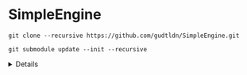 ﻿# SimpleEngine

```shell
git clone --recursive https://github.com/gudtldn/SimpleEngine.git
```

```shell
git submodule update --init --recursive
```

<details>

### 추후에 문서에 정리
- C++ latest 프로젝트 (C++26 ~ 29 까지 보고있음)
- 기존의 헤더 방식이 아닌, C++20의 모듈을 사용
- 핵심 구조는 OOP, 게임 로직은 ECS
- Lua, Pyhton? 지원 예정
- Visual Sctipt도 만?들 예정
- 프로젝트의 기본 string타입은 char8_t, std::u8string 타입

#### 코드 컨벤션 (수정될 수 있음)
- PascalCase
  - 함수명: `void TestFunction();`
  - 클래스명: `class TestClass;`
  - static 변수명 `static int TestVariable;`
  - Enum(접두사 E), Enum의 열거자 `enum class EMyEnum;`
  - 모듈명: `module TestModule;`
- snake_case
  - static 변수를 제외한 모든 변수명 (매개변수, 멤버변수 포함)
    - `int my_variable;`
    - `int in_my_variable;` 이름이 겹치는 매개변수는 `in/out`을 접두사로 사용
  - namespace: `namespace se::my_namespace {}`
- ALL_UPPER
  - 상수
- 공백 4칸을 사용
- 중괄호는 항상 있어야 하며, BSD 스타일을 따름
```c++
// X
if (expr) return true;
if (expr)
    return true;
if (expr) {
    return true;
}

// O
if (expr)
{
    return true;
}
```

</details>
